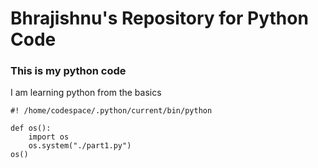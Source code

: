 # Bhrajishnu's Repository for Python Code

### This is my python code

I am learning python from the basics

```
#! /home/codespace/.python/current/bin/python

def os():
    import os
    os.system("./part1.py")
os()
```